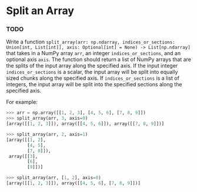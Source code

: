 # Split an Array

### TODO

Write a function `split_array(arr: np.ndarray, indices_or_sections: Union[int, List[int]], axis: Optional[int] = None) -> List[np.ndarray]` that takes in a NumPy array `arr`, an integer `indices_or_sections`, and an optional axis `axis`. The function should return a list of NumPy arrays that are the splits of the input array along the specified axis. If the input integer `indices_or_sections` is a scalar, the input array will be split into equally sized chunks along the specified axis. If `indices_or_sections` is a list of integers, the input array will be split into the specified sections along the specified axis.

For example:

```python
>>> arr = np.array([[1, 2, 3], [4, 5, 6], [7, 8, 9]])
>>> split_array(arr, 3, axis=0)
[array([[1, 2, 3]]), array([[4, 5, 6]]), array([[7, 8, 9]])]

>>> split_array(arr, 2, axis=1)
[array([[1, 2],
        [4, 5],
        [7, 8]]),
 array([[3],
        [6],
        [9]])]

>>> split_array(arr, [1, 2], axis=0)
[array([[1, 2, 3]]), array([[4, 5, 6], [7, 8, 9]])]
```